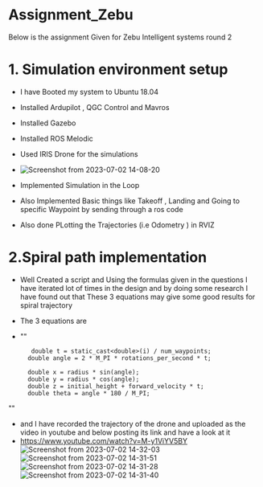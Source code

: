 # Assignment_Zebu
Below is the assignment Given for Zebu Intelligent systems round 2 

# 1. Simulation environment setup
- I have Booted my system to Ubuntu 18.04 
- Installed Ardupilot , QGC Control and Mavros
- Installed Gazebo 
- Installed ROS Melodic 
- Used IRIS Drone for the simulations 
- ![Screenshot from 2023-07-02 14-08-20](https://github.com/SampathGanesh01/Assignment_Zebu/assets/84275114/d69cff4b-28fe-4fbb-a2bc-79345d61e8c2)

- Implemented Simulation in the Loop
- Also Implemented Basic things like Takeoff , Landing and Going to specific Waypoint by sending through a ros code 
- Also done PLotting the Trajectories (i.e Odometry ) in RVIZ

# 2.Spiral path implementation

- Well Created a script and Using the formulas given in the questions I have iterated lot of times in the design and by doing some research I have found out that These 3 equations may give some good results for spiral trajectory
- The 3 equations are
- ""
  
 		 double t = static_cast<double>(i) / num_waypoints;
		double angle = 2 * M_PI * rotations_per_second * t;

		double x = radius * sin(angle);
		double y = radius * cos(angle);
		double z = initial_height + forward_velocity * t;
		double theta = angle * 180 / M_PI;
"" 
- and I have recorded the trajectory of the drone and uploaded as the video in youtube and below posting its link and have a look at it
- https://www.youtube.com/watch?v=M-y1ViYV5BY
![Screenshot from 2023-07-02 14-32-03](https://github.com/SampathGanesh01/Assignment_Zebu/assets/84275114/f22b95a2-9474-4054-a87a-ca84a5b0c95b)
![Screenshot from 2023-07-02 14-31-51](https://github.com/SampathGanesh01/Assignment_Zebu/assets/84275114/0a5089f9-ed8e-4215-aa90-9557fabeccf9)
![Screenshot from 2023-07-02 14-31-28](https://github.com/SampathGanesh01/Assignment_Zebu/assets/84275114/879fde98-081c-4241-a01a-6bd081ca4e96)
![Screenshot from 2023-07-02 14-31-40](https://github.com/SampathGanesh01/Assignment_Zebu/assets/84275114/c48643e7-dbc7-4c76-b47b-ee5b69c88ec6)
